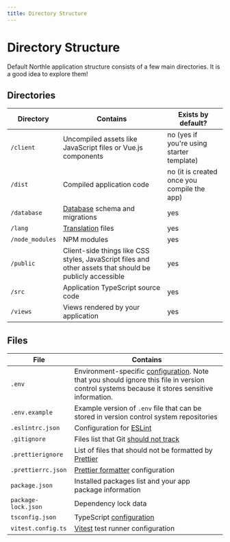 ```yaml
---
title: Directory Structure
---
```


# Directory Structure

Default Northle application structure consists of a few main directories. It is a good idea to explore them!

## Directories

| Directory       | Contains                                                                                                 | Exists by default?                          |
| --------------- | -------------------------------------------------------------------------------------------------------- | ------------------------------------------- |
| `/client`       | Uncompiled assets like JavaScript files or Vue.js components                                             | no (yes if you're using starter template)   |
| `/dist`         | Compiled application code                                                                                | no (it is created once you compile the app) |
| `/database`     | [Database](/docs/database/schema) schema and migrations                                                  | yes                                         |
| `/lang`         | [Translation](/docs/advanced/localization) files                                                         | yes                                         |
| `/node_modules` | NPM modules                                                                                              | yes                                         |
| `/public`       | Client-side things like CSS styles, JavaScript files and other assets that should be publicly accessible | yes                                         |
| `/src`          | Application TypeScript source code                                                                       | yes                                         |
| `/views`        | Views rendered by your application                                                                       | yes                                         |

## Files

| File                | Contains                                                                                                                                                                                         |
| ------------------- | ------------------------------------------------------------------------------------------------------------------------------------------------------------------------------------------------ |
| `.env`              | Environment-specific [configuration](/docs/basics/configuration#environment-settings). Note that you should ignore this file in version control systems because it stores sensitive information. |
| `.env.example`      | Example version of `.env` file that can be stored in version control system repositories                                                                                                         |
| `.eslintrc.json`    | Configuration for [ESLint](https://eslint.org)                                                                                                                                                   |
| `.gitignore`        | Files list that Git [should not track](https://git-scm.com/docs/gitignore)                                                                                                                       |
| `.prettierignore`   | List of files that should not be formatted by [Prettier](https://prettier.io)                                                                                                                    |
| `.prettierrc.json`  | [Prettier formatter](https://prettier.io) configuration                                                                                                                                          |
| `package.json`      | Installed packages list and your app package information                                                                                                                                         |
| `package-lock.json` | Dependency lock data                                                                                                                                                                             |
| `tsconfig.json`     | TypeScript [configuration](https://www.typescriptlang.org/docs/handbook/tsconfig-json.html)                                                                                                      |
| `vitest.config.ts`  | [Vitest](https://vitest.dev) test runner configuration                                                                                                                                           |
